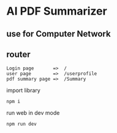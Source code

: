 # AI PDF Summarizer
## use for Computer Network

## router
```
Login page       =>  /
user page        =>  /userprofile
pdf summary page =>  /Summary
```

import library
```
npm i
```

run web in dev mode
```
npm run dev
```
